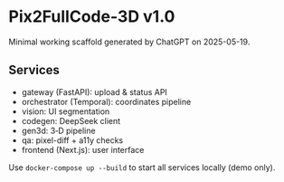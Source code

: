 # Pix2FullCode-3D v1.0

Minimal working scaffold generated by ChatGPT on 2025-05-19.

## Services
* gateway (FastAPI): upload & status API
* orchestrator (Temporal): coordinates pipeline
* vision: UI segmentation
* codegen: DeepSeek client
* gen3d: 3‑D pipeline
* qa: pixel-diff + a11y checks
* frontend (Next.js): user interface

Use `docker-compose up --build` to start all services locally (demo only).
